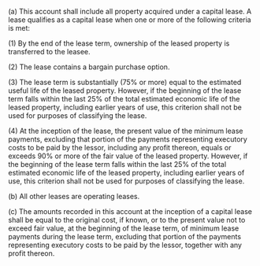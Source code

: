 (a) This account shall include all property acquired under a capital lease. A lease qualifies as a capital lease when one or more of the following criteria is met:

(1) By the end of the lease term, ownership of the leased property is transferred to the leasee.

(2) The lease contains a bargain purchase option.

(3) The lease term is substantially (75% or more) equal to the estimated useful life of the leased property. However, if the beginning of the lease term falls within the last 25% of the total estimated economic life of the leased property, including earlier years of use, this criterion shall not be used for purposes of classifying the lease.
              

(4) At the inception of the lease, the present value of the minimum lease payments, excluding that portion of the payments representing executory costs to be paid by the lessor, including any profit thereon, equals or exceeds 90% or more of the fair value of the leased property. However, if the beginning of the lease term falls within the last 25% of the total estimated economic life of the leased property, including earlier years of use, this criterion shall not be used for purposes of classifying the lease.

(b) All other leases are operating leases.

(c) The amounts recorded in this account at the inception of a capital lease shall be equal to the original cost, if known, or to the present value not to exceed fair value, at the beginning of the lease term, of minimum lease payments during the lease term, excluding that portion of the payments representing executory costs to be paid by the lessor, together with any profit thereon.

